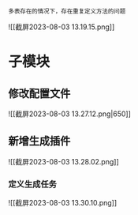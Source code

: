 	多表存在的情况下，存在重复定义方法的问题

![[截屏2023-08-03 13.19.15.png]]

# 子模块

## 修改配置文件

![[截屏2023-08-03 13.27.12.png|650]]

## 新增生成插件
![[截屏2023-08-03 13.28.02.png]]

### 定义生成任务
![[截屏2023-08-03 13.30.10.png]]

